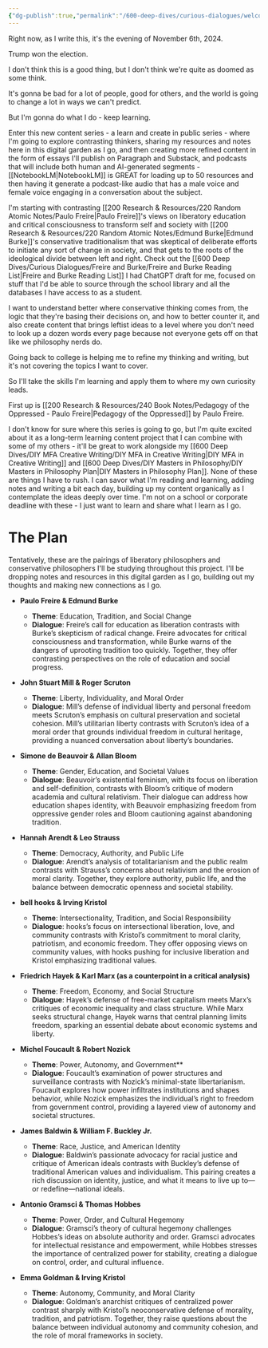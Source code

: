 ```yaml
---
{"dg-publish":true,"permalink":"/600-deep-dives/curious-dialogues/welcome-to-curious-dialogues/"}
---
```


Right now, as I write this, it's the evening of November 6th, 2024.

Trump won the election.

I don't think this is a good thing, but I don't think we're quite as doomed as some think.

It's gonna be bad for a lot of people, good for others, and the world is going to change a lot in ways we can't predict.

But I'm gonna do what I do - keep learning.

Enter this new content series - a learn and create in public series - where I'm going to explore contrasting thinkers, sharing my resources and notes here in this digital garden as I go, and then creating more refined content in the form of essays I'll publish on Paragraph and Substack, and podcasts that will include both human and AI-generated segments - [[NotebookLM\|NotebookLM]] is GREAT for loading up to 50 resources and then having it generate a podcast-like audio that has a male voice and female voice engaging in a conversation about the subject.

I'm starting with contrasting [[200 Research & Resources/220 Random Atomic Notes/Paulo Freire\|Paulo Freire]]'s views on liberatory education and critical consciousness to transform self and society with [[200 Research & Resources/220 Random Atomic Notes/Edmund Burke\|Edmund Burke]]'s conservative traditionalism that was skeptical of deliberate efforts to initiate any sort of change in society, and that gets to the roots of the ideological divide between left and right.  Check out the [[600 Deep Dives/Curious Dialogues/Freire and Burke/Freire and Burke Reading List\|Freire and Burke Reading List]] I had ChatGPT draft for me, focused on stuff that I'd be able to source through the school library and all the databases I have access to as a student.

I want to understand better where conservative thinking comes from, the logic that they're basing their decisions on, and how to better counter it, and also create content that brings leftist ideas to a level where you don't need to look up a dozen words every page because not everyone gets off on that like we philosophy nerds do.

Going back to college is helping me to refine my thinking and writing, but it's not covering the topics I want to cover.

So I'll take the skills I'm learning and apply them to where my own curiosity leads.

First up is [[200 Research & Resources/240 Book Notes/Pedagogy of the Oppressed - Paulo Freire\|Pedagogy of the Oppressed]] by Paulo Freire.

I don't know for sure where this series is going to go, but I'm quite excited about it as a long-term learning content project that I can combine with some of my others - it'll be great to work alongside my [[600 Deep Dives/DIY MFA Creative Writing/DIY MFA in Creative Writing\|DIY MFA in Creative Writing]] and [[600 Deep Dives/DIY Masters in Philosophy/DIY Masters in Philosophy Plan\|DIY Masters in Philosophy Plan]].  None of these are things I have to rush.  I can savor what I'm reading and learning, adding notes and writing a bit each day, building up my content organically as I contemplate the ideas deeply over time.  I'm not on a school or corporate deadline with these - I just want to learn and share what I learn as I go.

# The Plan
Tentatively, these are the pairings of liberatory philosophers and conservative philosophers I'll be studying throughout this project.  I'll be dropping notes and resources in this digital garden as I go, building out my thoughts and making new connections as I go.

- **Paulo Freire & Edmund Burke**
    
    - **Theme**: Education, Tradition, and Social Change
    - **Dialogue**: Freire’s call for education as liberation contrasts with Burke’s skepticism of radical change. Freire advocates for critical consciousness and transformation, while Burke warns of the dangers of uprooting tradition too quickly. Together, they offer contrasting perspectives on the role of education and social progress.
- **John Stuart Mill & Roger Scruton**
    
    - **Theme**: Liberty, Individuality, and Moral Order
    - **Dialogue**: Mill’s defense of individual liberty and personal freedom meets Scruton’s emphasis on cultural preservation and societal cohesion. Mill’s utilitarian liberty contrasts with Scruton’s idea of a moral order that grounds individual freedom in cultural heritage, providing a nuanced conversation about liberty’s boundaries.
- **Simone de Beauvoir & Allan Bloom**
    
    - **Theme**: Gender, Education, and Societal Values
    - **Dialogue**: Beauvoir’s existential feminism, with its focus on liberation and self-definition, contrasts with Bloom’s critique of modern academia and cultural relativism. Their dialogue can address how education shapes identity, with Beauvoir emphasizing freedom from oppressive gender roles and Bloom cautioning against abandoning tradition.
- **Hannah Arendt & Leo Strauss**
    
    - **Theme**: Democracy, Authority, and Public Life
    - **Dialogue**: Arendt’s analysis of totalitarianism and the public realm contrasts with Strauss’s concerns about relativism and the erosion of moral clarity. Together, they explore authority, public life, and the balance between democratic openness and societal stability.
- **bell hooks & Irving Kristol**
    
    - **Theme**: Intersectionality, Tradition, and Social Responsibility
    - **Dialogue**: hooks’s focus on intersectional liberation, love, and community contrasts with Kristol’s commitment to moral clarity, patriotism, and economic freedom. They offer opposing views on community values, with hooks pushing for inclusive liberation and Kristol emphasizing traditional values.
- **Friedrich Hayek & Karl Marx (as a counterpoint in a critical analysis)**
    
    - **Theme**: Freedom, Economy, and Social Structure
    - **Dialogue**: Hayek’s defense of free-market capitalism meets Marx’s critiques of economic inequality and class structure. While Marx seeks structural change, Hayek warns that central planning limits freedom, sparking an essential debate about economic systems and liberty.
- **Michel Foucault & Robert Nozick**
    
    - **Theme**: Power, Autonomy, and Government**
    - **Dialogue**: Foucault’s examination of power structures and surveillance contrasts with Nozick’s minimal-state libertarianism. Foucault explores how power infiltrates institutions and shapes behavior, while Nozick emphasizes the individual’s right to freedom from government control, providing a layered view of autonomy and societal structures.
- **James Baldwin & William F. Buckley Jr.**
    
    - **Theme**: Race, Justice, and American Identity
    - **Dialogue**: Baldwin’s passionate advocacy for racial justice and critique of American ideals contrasts with Buckley’s defense of traditional American values and individualism. This pairing creates a rich discussion on identity, justice, and what it means to live up to—or redefine—national ideals.
- **Antonio Gramsci & Thomas Hobbes**
    
    - **Theme**: Power, Order, and Cultural Hegemony
    - **Dialogue**: Gramsci’s theory of cultural hegemony challenges Hobbes’s ideas on absolute authority and order. Gramsci advocates for intellectual resistance and empowerment, while Hobbes stresses the importance of centralized power for stability, creating a dialogue on control, order, and cultural influence.
- **Emma Goldman & Irving Kristol**
    
    - **Theme**: Autonomy, Community, and Moral Clarity
    - **Dialogue**: Goldman’s anarchist critiques of centralized power contrast sharply with Kristol’s neoconservative defense of morality, tradition, and patriotism. Together, they raise questions about the balance between individual autonomy and community cohesion, and the role of moral frameworks in society.